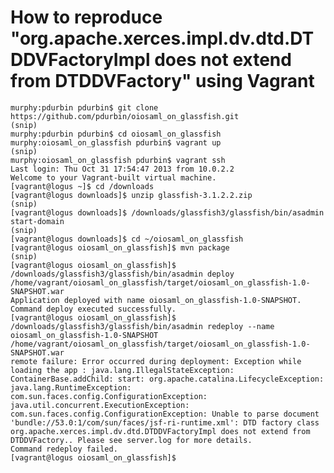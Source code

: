 # How to reproduce "org.apache.xerces.impl.dv.dtd.DTDDVFactoryImpl does not extend from DTDDVFactory" using Vagrant

    murphy:pdurbin pdurbin$ git clone https://github.com/pdurbin/oiosaml_on_glassfish.git
    (snip)
    murphy:pdurbin pdurbin$ cd oiosaml_on_glassfish
    murphy:oiosaml_on_glassfish pdurbin$ vagrant up
    (snip)
    murphy:oiosaml_on_glassfish pdurbin$ vagrant ssh
    Last login: Thu Oct 31 17:54:47 2013 from 10.0.2.2
    Welcome to your Vagrant-built virtual machine.
    [vagrant@logus ~]$ cd /downloads
    [vagrant@logus downloads]$ unzip glassfish-3.1.2.2.zip
    (snip)
    [vagrant@logus downloads]$ /downloads/glassfish3/glassfish/bin/asadmin start-domain
    (snip)
    [vagrant@logus downloads]$ cd ~/oiosaml_on_glassfish
    [vagrant@logus oiosaml_on_glassfish]$ mvn package
    (snip)
    [vagrant@logus oiosaml_on_glassfish]$ /downloads/glassfish3/glassfish/bin/asadmin deploy /home/vagrant/oiosaml_on_glassfish/target/oiosaml_on_glassfish-1.0-SNAPSHOT.war
    Application deployed with name oiosaml_on_glassfish-1.0-SNAPSHOT.
    Command deploy executed successfully.
    [vagrant@logus oiosaml_on_glassfish]$ /downloads/glassfish3/glassfish/bin/asadmin redeploy --name oiosaml_on_glassfish-1.0-SNAPSHOT /home/vagrant/oiosaml_on_glassfish/target/oiosaml_on_glassfish-1.0-SNAPSHOT.war
    remote failure: Error occurred during deployment: Exception while loading the app : java.lang.IllegalStateException: ContainerBase.addChild: start: org.apache.catalina.LifecycleException: java.lang.RuntimeException: com.sun.faces.config.ConfigurationException: java.util.concurrent.ExecutionException: com.sun.faces.config.ConfigurationException: Unable to parse document 'bundle://53.0:1/com/sun/faces/jsf-ri-runtime.xml': DTD factory class org.apache.xerces.impl.dv.dtd.DTDDVFactoryImpl does not extend from DTDDVFactory.. Please see server.log for more details.
    Command redeploy failed.
    [vagrant@logus oiosaml_on_glassfish]$ 
